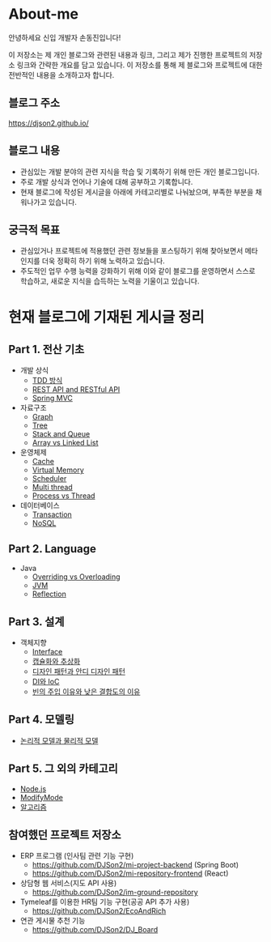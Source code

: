 # About-me
안녕하세요 신입 개발자 손동진입니다!          

이 저장소는 제 개인 블로그와 관련된 내용과 링크, 그리고 제가 진행한 프로젝트의 저장소 링크와 간략한 개요를 담고 있습니다. 이 저장소를 통해 제 블로그와 프로젝트에 대한 전반적인 내용을 소개하고자 합니다. 

## 블로그 주소
https://djson2.github.io/

## 블로그 내용
* 관심있는 개발 분야의 관련 지식을 학습 및 기록하기 위해 만든 개인 블로그입니다. 
* 주로 개발 상식과 언어나 기술에 대해 공부하고 기록합니다.
* 현재 블로그에 작성된 게시글을 아래에 카테고리별로 나눠놨으며, 부족한 부분을 채워나가고 있습니다. 

## 궁극적 목표
* 관심있거나 프로젝트에 적용했던 관련 정보들을 포스팅하기 위해 찾아보면서 메타인지를 더욱 정확히 하기 위해 노력하고 있습니다.
* 주도적인 업무 수행 능력을 강화하기 위해 이와 같이 블로그를 운영하면서 스스로 학습하고, 새로운 지식을 습득하는 노력을 기울이고 있습니다. 

# 현재 블로그에 기재된 게시글 정리
## Part 1. 전산 기초
- 개발 상식
  - [TDD 방식](https://djson2.github.io/TDD/)
  - [REST API and RESTful API](https://djson2.github.io/rest-api/)
  - [Spring MVC](https://djson2.github.io/spring-mvc/)
- 자료구조
  - [Graph](https://djson2.github.io/graph/)
  - [Tree](https://djson2.github.io/tree/)
  - [Stack and Queue](https://djson2.github.io/stack-and-queue/)
  - [Array vs Linked List](https://djson2.github.io/array-vs-linkedlist/)
- 운영체제
  - [Cache](https://djson2.github.io/cache/)
  - [Virtual Memory](https://djson2.github.io/virtual-memory/)
  - [Scheduler](https://djson2.github.io/scheduler/)
  - [Multi thread](https://djson2.github.io/multi-thread/)
  - [Process vs Thread](https://djson2.github.io/process-vs-thread/)
- 데이터베이스
  - [Transaction](https://djson2.github.io/transaction/)
  - [NoSQL](https://djson2.github.io/NoSQL/)

## Part 2. Language
- Java
  - [Overriding vs Overloading](https://djson2.github.io/overriding-vs-overloading/)
  - [JVM](https://djson2.github.io/JVM/)
  - [Reflection](https://djson2.github.io/relection/)

## Part 3. 설계
- 객체지향
  - [Interface](https://djson2.github.io/interface/)
  - [캡슐화와 추상화](https://djson2.github.io/encapsulation-and-abstraction/)
  - [디자인 패턴과 안디 디자인 패턴](https://djson2.github.io/design-pattern-and-anti-pattern/)
  - [DI와 IoC](https://djson2.github.io/DI-IoC/)
  - [빈의 주입 이유와 낮은 결합도의 이유](https://djson2.github.io/bean/)

## Part 4. 모델링
- [논리적 모델과 물리적 모델](https://djson2.github.io/logical-model-and-physical-model/)

## Part 5. 그 외의 카테고리
- [Node.js](https://djson2.github.io/nodejs/)
- [ModifyMode](https://djson2.github.io/modify-mode/)
- [알고리즘](https://djson2.github.io/algorithm/)

## 참여했던 프로젝트 저장소
* ERP 프로그램 (인사팀 관련 기능 구현)
  * https://github.com/DJSon2/mi-project-backend (Spring Boot)
  * https://github.com/DJSon2/mi-repository-frontend (React)
* 상담형 웹 서비스(지도 API 사용)
  *  https://github.com/DJSon2/im-ground-repository
* Tymeleaf를 이용한 HR팀 기능 구현(공공 API 추가 사용)
  * https://github.com/DJSon2/EcoAndRich
* 연관 게시물 추천 기능
  * https://github.com/DJSon2/DJ_Board



